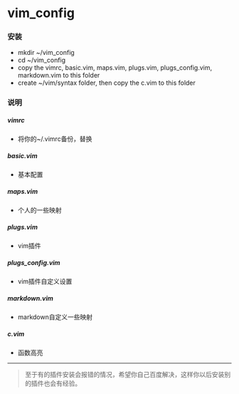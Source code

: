 # vim_config

### 安装
+ mkdir ~/vim_config
+ cd ~/vim_config
+ copy the vimrc, basic.vim, maps.vim, plugs.vim, plugs_config.vim, markdown.vim to this folder
+ create ~/vim/syntax folder, then copy the c.vim to this folder

### 说明
##### vimrc
+ 将你的~/.vimrc备份，替换

##### basic.vim
+	基本配置

##### maps.vim
+	个人的一些映射

##### plugs.vim
+	vim插件

##### plugs_config.vim
+	vim插件自定义设置

##### markdown.vim
+	markdown自定义一些映射

##### c.vim
+ 函数高亮

---

> 至于有的插件安装会报错的情况，希望你自己百度解决，这样你以后安装别的插件也会有经验。
